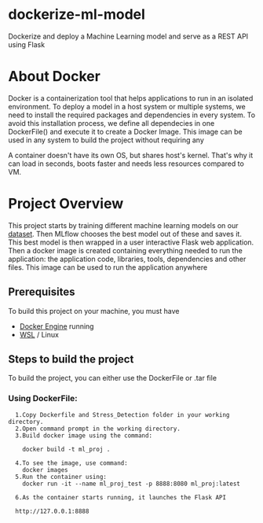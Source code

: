 # dockerize-ml-model
Dockerize and deploy a Machine Learning model and serve as a REST API using Flask

# About Docker
Docker is a containerization tool that helps applications to run in an isolated environment. To deploy a model in a host system or multiple systems, we need to install the required packages and dependencies in every system. To avoid this installation process, we define all dependecies in one DockerFile() and execute it to create a Docker Image. This image can be used in any system to build the project without requiring any 

A container doesn't have its own OS, but shares host's kernel. That's why it can load in seconds, boots faster and needs less resources compared to VM.

# Project Overview
This project starts by training different machine learning models on our [dataset](). Then MLflow chooses the best model out of these and saves it. This best model is then wrapped in a user interactive Flask web application. Then a docker image is created containing everything needed to run the application: the application code, libraries, tools, dependencies and other files. This image can be used to run the application anywhere 
## Prerequisites
 To build this project on your machine, you must have
 - [Docker Engine](https://docs.docker.com/desktop/install/windows-install/) running
 - [WSL](https://learn.microsoft.com/en-gb/windows/wsl/install) / Linux
 
 
 ## Steps to build the project
 To build the project, you can either use the DockerFile or .tar file
 
 ### Using DockerFile:
      1.Copy Dockerfile and Stress_Detection folder in your working directory.
      2.Open command prompt in the working directory.
      3.Build docker image using the command:
        
        docker build -t ml_proj .
       
      4.To see the image, use command:
        docker images
      5.Run the container using:
        docker run -it --name ml_proj_test -p 8888:8080 ml_proj:latest
        
      6.As the container starts running, it launches the Flask API
      
      http://127.0.0.1:8888
        
      

